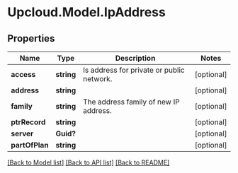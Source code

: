 # Upcloud.Model.IpAddress
## Properties

Name | Type | Description | Notes
------------ | ------------- | ------------- | -------------
**access** | **string** | Is address for private or public network. | [optional] 
**address** | **string** |  | [optional] 
**family** | **string** | The address family of new IP address. | [optional] 
**ptrRecord** | **string** |  | [optional] 
**server** | **Guid?** |  | [optional] 
**partOfPlan** | **string** |  | [optional] 

[[Back to Model list]](../README.md#documentation-for-models) [[Back to API list]](../README.md#documentation-for-api-endpoints) [[Back to README]](../README.md)

